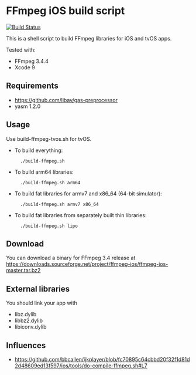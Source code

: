 # FFmpeg iOS build script

[![Build Status](https://travis-ci.org/carlossless/broad-ffmpeg.svg?branch=master)](https://travis-ci.org/carlossless/broad-ffmpeg)

This is a shell script to build FFmpeg libraries for iOS and tvOS apps.

Tested with:

* FFmpeg 3.4.4
* Xcode 9

## Requirements

* https://github.com/libav/gas-preprocessor
* yasm 1.2.0

## Usage

Use build-ffmpeg-tvos.sh for tvOS.

* To build everything:

        ./build-ffmpeg.sh

* To build arm64 libraries:

        ./build-ffmpeg.sh arm64

* To build fat libraries for armv7 and x86_64 (64-bit simulator):

        ./build-ffmpeg.sh armv7 x86_64

* To build fat libraries from separately built thin libraries:

        ./build-ffmpeg.sh lipo

## Download

You can download a binary for FFmpeg 3.4 release at https://downloads.sourceforge.net/project/ffmpeg-ios/ffmpeg-ios-master.tar.bz2

## External libraries

You should link your app with

* libz.dylib
* libbz2.dylib
* libiconv.dylib

## Influences

* https://github.com/bbcallen/ijkplayer/blob/fc70895c64cbbd20f32f1d81d2d48609ed13f597/ios/tools/do-compile-ffmpeg.sh#L7
